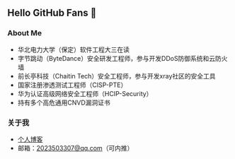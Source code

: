 ## Hello GitHub Fans 👋

### About Me
- 华北电力大学（保定）软件工程大三在读
- 字节跳动（ByteDance）安全研发工程师，参与开发DDoS防御系统和云防火墙
- 前长亭科技（Chaitin Tech）安全工程师，参与开发xray社区的安全工具
- 国家注册渗透测试工程师（CISP-PTE）
- 华为认证高级网络安全工程师（HCIP-Security）
- 持有多个高危通用CNVD漏洞证书

### 关于我
- [个人博客](https://xushao.ltd/)
- 邮箱：2023503307@qq.com（可内推）
